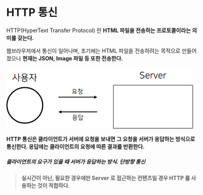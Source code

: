 # HTTP 통신

HTTP(HyperText Transfer Protocol) 란 <b>HTML 파일을 전송하는 프로토콜이라는 의미를 갖는다.</b>

웹브라우저에서 통신이 일어나며, 초기에는 HTML 파일을 전송하려는 목적으로 만들어졌으나 <b>현재는 JSON, Image 파일 등 또한 전송한다.</b>

<img src="../Image/HTTP-통신방식.png">

<b>HTTP 통신은 클라이언트가 서버에 요청을 보내면 그 요청을 서버가 응답하는 방식으로 통신한다.
응답에는 클라이언트의 요청에 따른 결과를 반환한다.</b>

#####  클라이언트의 요구가 있을 때 서버가 응답하는 방식. 단방향 통신

> <b>실시간이 아닌, 필요한 경우에만 Server 로 접근하는 컨텐츠일 경우 HTTP 를 사용하는 것이 적합하다.</b>
